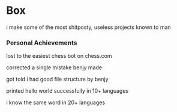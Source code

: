 # Box

i make some of the most shitposty, useless projects known to man 

### Personal Achievements 
lost to the easiest chess bot on chess.com 

corrected a single mistake benjy made 

got told i had good file structure by benjy

printed hello world successfully in 10+ languages 

i know the same word in 20+ languages

